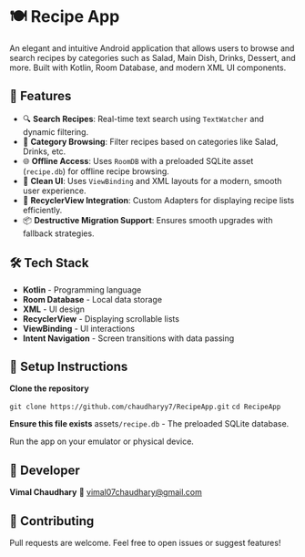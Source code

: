 # 🍽️ Recipe App

An elegant and intuitive Android application that allows users to browse and search recipes by categories such as Salad, Main Dish, Drinks, Dessert, and more. Built with Kotlin, Room Database, and modern XML UI components.

## 📱 Features

- 🔍 **Search Recipes**: Real-time text search using `TextWatcher` and dynamic filtering.
- 📂 **Category Browsing**: Filter recipes based on categories like Salad, Drinks, etc.
- 🌐 **Offline Access**: Uses `RoomDB` with a preloaded SQLite asset (`recipe.db`) for offline recipe browsing.
- 🧩 **Clean UI**: Uses `ViewBinding` and XML layouts for a modern, smooth user experience.
- 🔁 **RecyclerView Integration**: Custom Adapters for displaying recipe lists efficiently.
- 📦 **Destructive Migration Support**: Ensures smooth upgrades with fallback strategies.

## 🛠️ Tech Stack

- **Kotlin** - Programming language
- **Room Database** - Local data storage
- **XML** - UI design
- **RecyclerView** - Displaying scrollable lists
- **ViewBinding** - UI interactions
- **Intent Navigation** - Screen transitions with data passing


## 🔧 Setup Instructions
**Clone the repository**

``git clone https://github.com/chaudharyy7/RecipeApp.git``
``cd RecipeApp``


**Ensure this file exists**
assets``/recipe.db`` - The preloaded SQLite database.

Run the app on your emulator or physical device.

## 🧠 Developer
**Vimal Chaudhary**
📧 vimal07chaudhary@gmail.com

## 🤝 Contributing
Pull requests are welcome. Feel free to open issues or suggest features!
